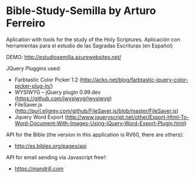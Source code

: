 # Bible-Study-Semilla by Arturo Ferreiro
Aplication with tools for the study of the Holy Scriptures. Aplicación con herramientas para el estudio de las Sagradas Escrituras (en Español)

DEMO: http://estudiosemilla.azurewebsites.net/

JQuery Pluggins used:
* Farbtastic Color Picker 1.2  (http://acko.net/blog/farbtastic-jquery-color-picker-plug-in/)
* WYSIWYG – jQuery plugin 0.99.dev  (https://github.com/jwysiwyg/jwysiwyg)
* FileSaver.js   (http://purl.eligrey.com/github/FileSaver.js/blob/master/FileSaver.js)
* Jquery Word Export (http://www.jqueryscript.net/other/Export-Html-To-Word-Document-With-Images-Using-jQuery-Word-Export-Plugin.html)

API for the Bible (the version in this application is RV60, there are others):
* http://es.bibles.org/pages/api

API for email sending via Javascript free!:
* https://mandrill.com
